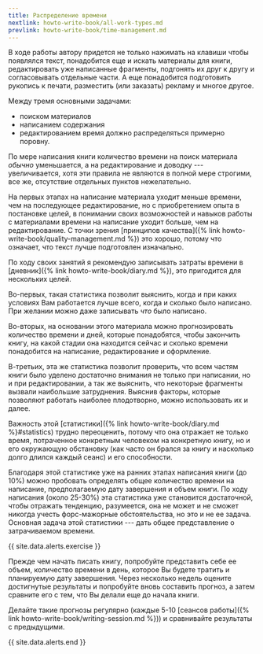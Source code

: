 ```yaml
---
title: Распределение времени
nextlink: howto-write-book/all-work-types.md
prevlink: howto-write-book/time-management.md
---
```


В ходе работы автору придется не только нажимать на клавиши чтобы
появлялся текст, понадобится еще и искать материалы для книги,
редактировать уже написанные фрагменты, подгонять их друг к другу и
согласовывать отдельные части.  А еще понадобится подготовить рукопись
к печати, разместить (или заказать) рекламу и многое другое.

Между тремя основными задачами:
- поиском материалов
- написанием содержания
- редактированием
время должно распределяться примерно поровну.

По мере написания книги количество времени на поиск материала *обычно*
уменьшается, а на редактирование и доводку --- увеличивается, хотя эти
правила не являются в полной мере строгими, все же, отсутствие
отдельных пунктов нежелательно.

На первых этапах на написание материала уходит меньше времени, чем на
последующее редактирование, но с приобретением опыта в постановке
целей, в понимании своих возможностей и навыков работы с материалами
времени на написание уходит больше, чем на редактирование.  С точки
зрения [принципов качества]({% link
howto-write-book/quality-management.md %}) это хорошо, потому что
означает, что текст лучше подготовлен изначально.

По ходу своих занятий я рекомендую записывать затраты времени в
[дневник]({% link howto-write-book/diary.md %}), это пригодится для
нескольких целей.

Во-первых, такая статистика позволит выяснить, когда и при каких
условиях Вам работается лучше всего, когда и сколько было написано.
При желании можно даже записывать *что* было написано.

Во-вторых, на основании этого материала можно прогнозировать
количество времени и дней, которые понадобятся, чтобы закончить
книгу, на какой стадии она находится сейчас и сколько времени
понадобится на написание, редактирование и оформление.

В-третьих, эта же статистика позволит проверить, что всем частям книги
было уделено достаточно внимания не только при написании, но и при
редактировании, а так же выяснить, что некоторые фрагменты вызвали
наибольшие затруднения.  Выяснив факторы, которые позволяют работать
наиболее плодотворно, можно использовать их и далее.

Важность этой [статистики]({% link
howto-write-book/diary.md %}#statistics) трудно переоценить, потому
что она отражает не только время, потраченное конкретным человеком на
конкретную книгу, но и его окружающую обстановку (как часто он брался
за книгу и насколько долго длился каждый сеанс) и его способности.

Благодаря этой статистике уже на ранних этапах написания книги (до
10%) можно пробовать определять общее количество времени на написание,
предполагаемую дату завершения и объем книги.  По ходу написания
(около 25-30%) эта статистика уже становится достаточной, чтобы
отражать тенденцию, разумеется, она не может и не сможет никогда
учесть форс-мажорные обстоятельства, но это и не ее задача.  Основная
задача этой статистики --- дать общее представление о затрачиваемом
времени.

{{ site.data.alerts.exercise }}

Прежде чем начать писать книгу, попробуйте представить себе ее объем,
количество времени в день, которое Вы будете тратить и планируемую
дату завершения.  Через несколько недель оцените достигнутые
результаты и попробуйте вновь составить прогноз, а затем сравните его
с тем, что Вы делали еще до начала книги.

Делайте такие прогнозы регулярно (каждые 5-10 [сеансов работы]({% link
howto-write-book/writing-session.md %})) и сравнивайте результаты с
предыдущими.

{{ site.data.alerts.end }}
